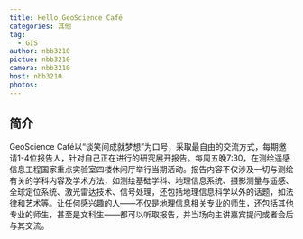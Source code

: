 ```yaml
---
title: Hello,GeoScience Café
categories: 其他
tag: 
  - GIS
author: nbb3210
pictue: nbb3210
camera: nbb3210
host: nbb3210
photos:
---
```

## 简介

GeoScience Café以“谈笑间成就梦想”为口号，采取最自由的交流方式，每期邀请1-4位报告人，针对自己正在进行的研究展开报告。每周五晚7:30，在测绘遥感信息工程国家重点实验室四楼休闲厅举行当期活动。报告内容不仅涉及一切与测绘有关的学科内容及学术方法，如测绘基础学科、地理信息系统、摄影测量与遥感、全球定位系统、激光雷达技术、信号处理，还包括地理信息科学以外的话题，如法律和艺术等。让任何感兴趣的人——不仅是地理信息相关专业的师生，还包括其他专业的师生，甚至是文科生——都可以听取报告，并当场向主讲嘉宾提问或者会后与其交流。
